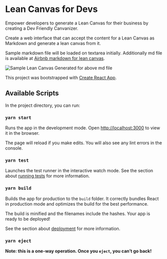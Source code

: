 # Lean Canvas for Devs

Empower developers to generate a Lean Canvas for their business by creating a Dev Friendly Canvanizer.

Create a web interface that can accept the content for a Lean Canvas as Markdown and generate a lean canvas from it.

Sample markdown file will be loaded on textarea initially. Additionally md file is available at [Airbnb markdown for lean canvas](https://gist.githubusercontent.com/anshusaurav/5d51cef5ac03eee17317d3aac56f35a5/raw/0145281a7b5779d3e9ec396a9c84b19a30ece608/airbnb.md).

![Sample Lean Canvas Generated for above md file](https://i.imgur.com/CkeA00E.jpg)

This project was bootstrapped with [Create React App](https://github.com/facebook/create-react-app).

## Available Scripts

In the project directory, you can run:

### `yarn start`

Runs the app in the development mode.
Open [http://localhost:3000](http://localhost:3000) to view it in the browser.

The page will reload if you make edits.
You will also see any lint errors in the console.

### `yarn test`

Launches the test runner in the interactive watch mode.
See the section about [running tests](https://facebook.github.io/create-react-app/docs/running-tests) for more information.

### `yarn build`

Builds the app for production to the `build` folder.
It correctly bundles React in production mode and optimizes the build for the best performance.

The build is minified and the filenames include the hashes.
Your app is ready to be deployed!

See the section about [deployment](https://facebook.github.io/create-react-app/docs/deployment) for more information.

### `yarn eject`

**Note: this is a one-way operation. Once you `eject`, you can’t go back!**
